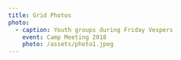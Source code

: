 ```yaml
---
title: Grid Photos
photo:
  - caption: Youth groups during Friday Vespers
    event: Camp Meeting 2018
    photo: /assets/photo1.jpeg
---
```


